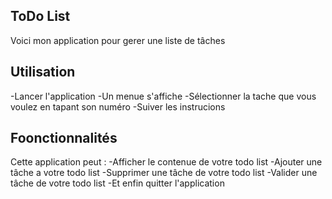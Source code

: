 ## ToDo List
Voici mon application pour gerer une liste de tâches

## Utilisation
-Lancer l'application
-Un menue s'affiche
-Sélectionner la tache que vous voulez en tapant son numéro
-Suiver les instrucions

## Foonctionnalités
Cette application peut :
-Afficher le contenue de votre todo list
-Ajouter une tâche a votre todo list
-Supprimer une tâche de votre todo list
-Valider une tâche de votre todo list
-Et enfin quitter l'application
